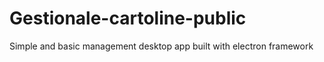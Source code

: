 # Gestionale-cartoline-public
Simple and basic management desktop app built with electron framework


